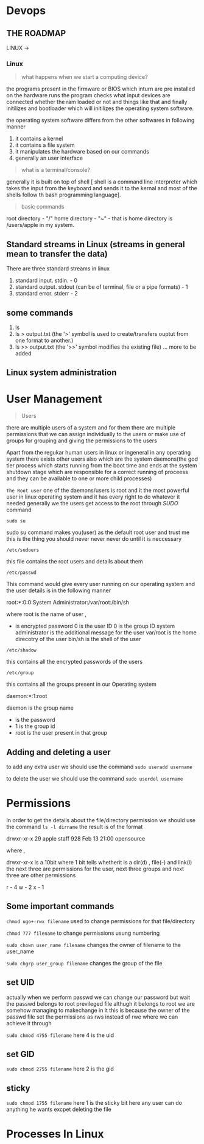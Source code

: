 # Devops

## THE ROADMAP

LINUX -> 

### Linux

> what happens when we start a computing device?

the programs present in the firmware or BIOS which inturn are pre installed on the hardware runs the program checks what input devices are connected whether the ram loaded or not and things like that and finally initilizes and bootloader which will initilizes the operating system software.

the operating system software differs from the other softwares in following manner
1. it contains a kernel
2. it contains a file system
3. it manipulates the hardware based on our commands
4. generally an user interface

> what is a terminal/console?

generally it is built on top of shell [ shell is a command line interpreter which takes the input from the keyboard and sends it to the kernal and most of the shells follow th bash programming language].

> basic commands

root directory - "/"
home directory - "~" - that is home directory is /users/apple in my system.

## Standard streams in Linux (streams in general mean to transfer the data)

There are three standard streams in linux

1. standard input. stdin. - 0
2. standard output.  stdout (can be of terminal, file or a pipe formats) - 1
3. standard error. stderr - 2

## some commands 

1. ls
2. ls > output.txt (the '>' symbol is used to create/transfers ouptut from one format to another.)
3. ls >> output.txt (the '>>' symbol modifies the existing file)
... more to be added


## Linux system administration

# User Management

> Users

there are multiple users of a system and for them there are multiple permissions that we can assign individually to the users or make use of groups 
for grouping and giving the permissions to the users

Apart from the regukar human users in linux or ingeneral in any operating system there exists other users also which are the system daemons(the god tier process which starts running from the boot time and ends at the system shutdown stage which are responsible for a correct running of proceess and they can be available to one or more child processes)

``` The Root user ```
one of the daemons/users is root and it the most powerful user in linux operating system and it has every right to do whatever it needed generally we the users get access to the root through *SUDO* command

``` sudo su ```

sudo su command makes you(user) as the default root user and trust me this is the thing you should never never never do until it is neccessary

``` /etc/sudoers ```

this file contains the root users and details about them

``` /etc/passwd ```

This command would give every user running on our operating system and the user details is in the following manner

root:*:0:0:System Administrator:/var/root:/bin/sh

where root is the name of user , 
* is encrypted password
0 is the user ID
0 is the group ID
system administrator is the additional message for the user
var/root is the home direcotry of the user
bin/sh is the shell of the user


``` /etc/shadow ```

this contains all the encrypted passwords of the users




``` /etc/group ```

this contains all the groups present in our Operating system

daemon:*:1:root

daemon is the group name
* is the password
* 1 is the group id
* root is the user present in that group


## Adding and deleting a user

to add any extra user we should use the command 
``` sudo useradd username ```

to delete the user we should use the command
``` sudo userdel username ```


# Permissions

 In order to get the details about the file/directory permission we should use the command  ``` ls -l dirname ``` the result is of the format
 
 drwxr-xr-x  29 apple  staff      928 Feb 13 21:00 opensource
 
 where , 
 
 drwxr-xr-x is a 10bit where 1 bit tells whetherit is a dir(d) , file(-) and link(l) the next three are permissions for the user, next three groups and next three are other permissions
 
 r - 4 w - 2 x - 1 
 
 ## Some important commands
 
 ``` chmod ugo+-rwx filename ``` used to change permissions for that file/directory
 
 ``` chmod 777 filename ``` to change permissions usung numbering
 
 ``` sudo chown user_name filename ``` changes the owner of filename to the user_name
 
 ``` sudo chgrp user_group filename ``` changes the group of the file
 
 ## set UID
 
 actually when we perform passwd we can change our password but wait the passwd belongs to root previleged file althugh it belongs to root we are somehow managing to makechange in it this is because the owner of the passwd file set the permissions as rws instead of rwe where we can achieve it through
 
 ``` sudo chmod 4755 filename ``` here 4 is the uid
 
 
 
 ## set GID
 
 ``` sudo chmod 2755 filename ``` here 2 is the gid
 
 ## sticky 
 
 
  ``` sudo chmod 1755 filename ``` here 1 is the sticky bit here any user can do anything he wants excpet deleting the file
 
 
 # Processes In Linux
 
 
 
 
 
